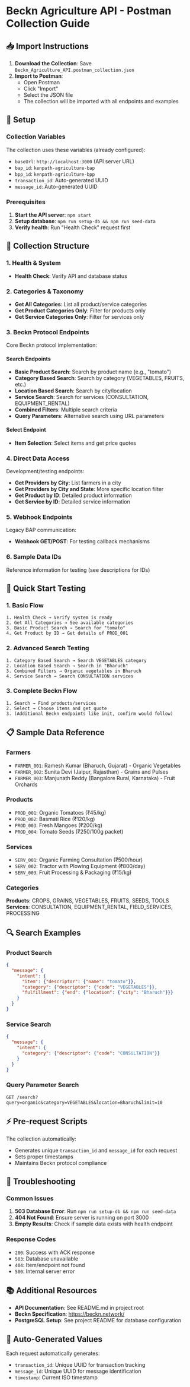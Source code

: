 # Beckn Agriculture API - Postman Collection Guide

## 📥 Import Instructions

1. **Download the Collection**: Save `Beckn_Agriculture_API.postman_collection.json`
2. **Import to Postman**: 
   - Open Postman
   - Click "Import" 
   - Select the JSON file
   - The collection will be imported with all endpoints and examples

## 🔧 Setup

### Collection Variables
The collection uses these variables (already configured):
- `baseUrl`: `http://localhost:3000` (API server URL)
- `bap_id`: `kenpath-agriculture-bap`
- `bpp_id`: `kenpath-agriculture-bpp`
- `transaction_id`: Auto-generated UUID
- `message_id`: Auto-generated UUID

### Prerequisites
1. **Start the API server**: `npm start`
2. **Setup database**: `npm run setup-db && npm run seed-data`
3. **Verify health**: Run "Health Check" request first

## 📁 Collection Structure

### 1. Health & System
- **Health Check**: Verify API and database status

### 2. Categories & Taxonomy
- **Get All Categories**: List all product/service categories
- **Get Product Categories Only**: Filter for products only
- **Get Service Categories Only**: Filter for services only

### 3. Beckn Protocol Endpoints
Core Beckn protocol implementation:

#### Search Endpoints
- **Basic Product Search**: Search by product name (e.g., "tomato")
- **Category Based Search**: Search by category (VEGETABLES, FRUITS, etc.)
- **Location Based Search**: Search by city/location
- **Service Search**: Search for services (CONSULTATION, EQUIPMENT_RENTAL)
- **Combined Filters**: Multiple search criteria
- **Query Parameters**: Alternative search using URL parameters

#### Select Endpoint
- **Item Selection**: Select items and get price quotes

### 4. Direct Data Access
Development/testing endpoints:
- **Get Providers by City**: List farmers in a city
- **Get Providers by City and State**: More specific location filter
- **Get Product by ID**: Detailed product information
- **Get Service by ID**: Detailed service information

### 5. Webhook Endpoints
Legacy BAP communication:
- **Webhook GET/POST**: For testing callback mechanisms

### 6. Sample Data IDs
Reference information for testing (see descriptions for IDs)

## 🚀 Quick Start Testing

### 1. Basic Flow
```
1. Health Check → Verify system is ready
2. Get All Categories → See available categories
3. Basic Product Search → Search for "tomato"
4. Get Product by ID → Get details of PROD_001
```

### 2. Advanced Search Testing
```
1. Category Based Search → Search VEGETABLES category
2. Location Based Search → Search in "Bharuch"
3. Combined Filters → Organic vegetables in Bharuch
4. Service Search → Search CONSULTATION services
```

### 3. Complete Beckn Flow
```
1. Search → Find products/services
2. Select → Choose items and get quote
3. (Additional Beckn endpoints like init, confirm would follow)
```

## 📋 Sample Data Reference

### Farmers
- `FARMER_001`: Ramesh Kumar (Bharuch, Gujarat) - Organic Vegetables
- `FARMER_002`: Sunita Devi (Jaipur, Rajasthan) - Grains and Pulses  
- `FARMER_003`: Manjunath Reddy (Bangalore Rural, Karnataka) - Fruit Orchards

### Products
- `PROD_001`: Organic Tomatoes (₹45/kg)
- `PROD_002`: Basmati Rice (₹120/kg)
- `PROD_003`: Fresh Mangoes (₹200/kg)
- `PROD_004`: Tomato Seeds (₹250/100g packet)

### Services
- `SERV_001`: Organic Farming Consultation (₹500/hour)
- `SERV_002`: Tractor with Plowing Equipment (₹800/day)
- `SERV_003`: Fruit Processing & Packaging (₹15/kg)

### Categories
**Products**: CROPS, GRAINS, VEGETABLES, FRUITS, SEEDS, TOOLS
**Services**: CONSULTATION, EQUIPMENT_RENTAL, FIELD_SERVICES, PROCESSING

## 🔍 Search Examples

### Product Search
```json
{
  "message": {
    "intent": {
      "item": {"descriptor": {"name": "tomato"}},
      "category": {"descriptor": {"code": "VEGETABLES"}},
      "fulfillment": {"end": {"location": {"city": "Bharuch"}}}
    }
  }
}
```

### Service Search
```json
{
  "message": {
    "intent": {
      "category": {"descriptor": {"code": "CONSULTATION"}}
    }
  }
}
```

### Query Parameter Search
```
GET /search?query=organic&category=VEGETABLES&location=Bharuch&limit=10
```

## ⚡ Pre-request Scripts

The collection automatically:
- Generates unique `transaction_id` and `message_id` for each request
- Sets proper timestamps
- Maintains Beckn protocol compliance

## 🐛 Troubleshooting

### Common Issues
1. **503 Database Error**: Run `npm run setup-db && npm run seed-data`
2. **404 Not Found**: Ensure server is running on port 3000
3. **Empty Results**: Check if sample data exists with health endpoint

### Response Codes
- `200`: Success with ACK response
- `503`: Database unavailable
- `404`: Item/endpoint not found
- `500`: Internal server error

## 📚 Additional Resources

- **API Documentation**: See README.md in project root
- **Beckn Specification**: https://beckn.network/
- **PostgreSQL Setup**: See project README for database configuration

## 🔄 Auto-Generated Values

Each request automatically generates:
- `transaction_id`: Unique UUID for transaction tracking
- `message_id`: Unique UUID for message identification
- `timestamp`: Current ISO timestamp 
